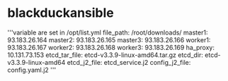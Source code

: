 # blackduckansible

'''variable are set in /opt/list.yml
file_path: /root/downloads/
master1: 93.183.26.164
master2: 93.183.26.165
master3: 93.183.26.166
worker1: 93.183.26.167
worker2: 93.183.26.168
worker3: 93.183.26.169
ha_proxy: 10.131.73.153
etcd_tar_file: etcd-v3.3.9-linux-amd64.tar.gz
etcd_dir: etcd-v3.3.9-linux-amd64
etcd_j2_file: etcd_service.j2
config_j2_file: config.yaml.j2
'''
